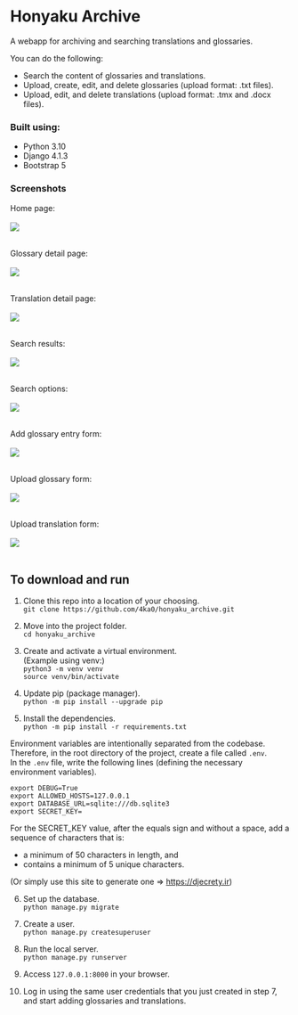# Honyaku Archive

A webapp for archiving and searching translations and glossaries.

You can do the following:
* Search the content of glossaries and translations.
* Upload, create, edit, and delete glossaries (upload format: .txt files).
* Upload, edit, and delete translations (upload format: .tmx and .docx files).

### Built using:

* Python 3.10
* Django 4.1.3
* Bootstrap 5

### Screenshots

Home page:</br></br>
<img src="screenshots/home.png"></br></br>

Glossary detail page:</br></br>
<img src="screenshots/glossary-detail.png"></br></br>

Translation detail page:</br></br>
<img src="screenshots/translation-detail.png"></br></br>

Search results:</br></br>
<img src="screenshots/search-results.png"></br></br>

Search options:</br></br>
<img src="screenshots/dropdown.png"></br></br>

Add glossary entry form:</br></br>
<img src="screenshots/add-entry.png"></br></br>

Upload glossary form:</br></br>
<img src="screenshots/glossary-upload.png"></br></br>

Upload translation form:</br></br>
<img src="screenshots/translation-upload.png"></br></br>

## To download and run

1. Clone this repo into a location of your choosing.<br>
`git clone https://github.com/4ka0/honyaku_archive.git`

2. Move into the project folder.<br>
`cd honyaku_archive`

3. Create and activate a virtual environment.<br>
(Example using venv:)<br>
`python3 -m venv venv`<br>
`source venv/bin/activate`

4. Update pip (package manager).<br>
`python -m pip install --upgrade pip`

5. Install the dependencies.<br>
`python -m pip install -r requirements.txt`

Environment variables are intentionally separated from the codebase.<br>
Therefore, in the root directory of the project, create a file called `.env`.<br>
In the `.env` file, write the following lines (defining the necessary environment variables).<br>
```
export DEBUG=True
export ALLOWED_HOSTS=127.0.0.1
export DATABASE_URL=sqlite:///db.sqlite3
export SECRET_KEY=
```
For the SECRET_KEY value, after the equals sign and without a space, add a sequence of characters that is:
- a minimum of 50 characters in length, and
- contains a minimum of 5 unique characters.

(Or simply use this site to generate one => https://djecrety.ir)

6. Set up the database.<br>
`python manage.py migrate`

7. Create a user.<br>
`python manage.py createsuperuser`

8. Run the local server.<br>
`python manage.py runserver`

9. Access `127.0.0.1:8000` in your browser.<br>

10. Log in using the same user credentials that you just created in step 7, and start adding glossaries and translations.<br>
